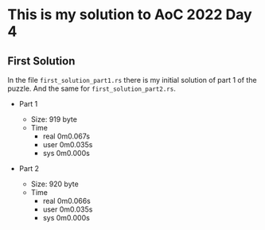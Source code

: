 # This is my solution to AoC 2022 Day 4

## First Solution

In the file `first_solution_part1.rs` there is my initial solution of part 1 of the puzzle.
And the same for `first_solution_part2.rs`.

- Part 1
  - Size: 919 byte
  - Time
    - real    0m0.067s
    - user    0m0.035s
    - sys     0m0.000s

- Part 2
  - Size: 920 byte
  - Time
    - real    0m0.066s
    - user    0m0.035s
    - sys     0m0.000s
